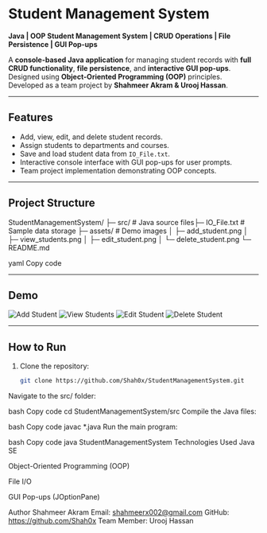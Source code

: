 # Student Management System

**Java | OOP Student Management System | CRUD Operations | File Persistence | GUI Pop-ups**

A **console-based Java application** for managing student records with **full CRUD functionality**, **file persistence**, and **interactive GUI pop-ups**. Designed using **Object-Oriented Programming (OOP)** principles. Developed as a team project by **Shahmeer Akram & Urooj Hassan**.

---

## Features
- Add, view, edit, and delete student records.
- Assign students to departments and courses.
- Save and load student data from `IO_File.txt`.
- Interactive console interface with GUI pop-ups for user prompts.
- Team project implementation demonstrating OOP concepts.

---

## Project Structure
StudentManagementSystem/
├─ src/ # Java source files├─ IO_File.txt # Sample data storage
├─ assets/ # Demo images
│ ├─ add_student.png
│ ├─ view_students.png
│ ├─ edit_student.png
│ └─ delete_student.png
└─ README.md

yaml
Copy code

---

## Demo

![Add Student](assets/add_student.png)
![View Students](assets/view_students.png)
![Edit Student](assets/edit_student.png)
![Delete Student](assets/delete_student.png)

---

## How to Run
1. Clone the repository:
   ```bash
   git clone https://github.com/Shah0x/StudentManagementSystem.git
Navigate to the src/ folder:

bash
Copy code
cd StudentManagementSystem/src
Compile the Java files:

bash
Copy code
javac *.java
Run the main program:

bash
Copy code
java StudentManagementSystem
Technologies Used
Java SE

Object-Oriented Programming (OOP)

File I/O

GUI Pop-ups (JOptionPane)

Author
Shahmeer Akram
Email: shahmeerx002@gmail.com
GitHub: https://github.com/Shah0x
Team Member: Urooj Hassan
